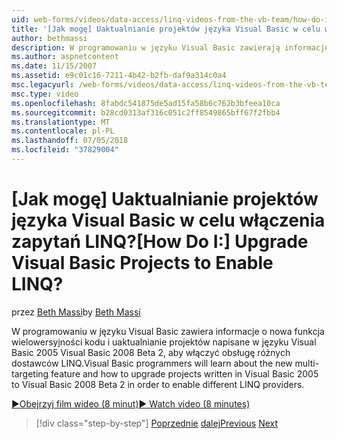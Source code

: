 ```yaml
---
uid: web-forms/videos/data-access/linq-videos-from-the-vb-team/how-do-i-upgrade-visual-basic-projects-to-enable-linq
title: '[Jak mogę] Uaktualnianie projektów języka Visual Basic w celu włączenia zapytań LINQ? | Microsoft Docs'
author: bethmassi
description: W programowaniu w języku Visual Basic zawierają informacje na temat nowa funkcja wielowersyjności kodu i uaktualnianie projektów napisane w języku Visual Basic 2005 do programu Visual Basic 2008 Beta...
ms.author: aspnetcontent
ms.date: 11/15/2007
ms.assetid: e9c01c16-7211-4b42-b2fb-daf9a314c0a4
msc.legacyurl: /web-forms/videos/data-access/linq-videos-from-the-vb-team/how-do-i-upgrade-visual-basic-projects-to-enable-linq
msc.type: video
ms.openlocfilehash: 8fabdc541875de5ad15fa58b6c762b3bfeea10ca
ms.sourcegitcommit: b28cd0313af316c051c2ff8549865bff67f2fbb4
ms.translationtype: MT
ms.contentlocale: pl-PL
ms.lasthandoff: 07/05/2018
ms.locfileid: "37829004"
---
```

<a name="how-do-i-upgrade-visual-basic-projects-to-enable-linq"></a><span data-ttu-id="8c64e-104">[Jak mogę] Uaktualnianie projektów języka Visual Basic w celu włączenia zapytań LINQ?</span><span class="sxs-lookup"><span data-stu-id="8c64e-104">[How Do I:] Upgrade Visual Basic Projects to Enable LINQ?</span></span>
====================
<span data-ttu-id="8c64e-105">przez [Beth Massi](https://github.com/bethmassi)</span><span class="sxs-lookup"><span data-stu-id="8c64e-105">by [Beth Massi](https://github.com/bethmassi)</span></span>

<span data-ttu-id="8c64e-106">W programowaniu w języku Visual Basic zawiera informacje o nowa funkcja wielowersyjności kodu i uaktualnianie projektów napisane w języku Visual Basic 2005 Visual Basic 2008 Beta 2, aby włączyć obsługę różnych dostawców LINQ.</span><span class="sxs-lookup"><span data-stu-id="8c64e-106">Visual Basic programmers will learn about the new multi-targeting feature and how to upgrade projects written in Visual Basic 2005 to Visual Basic 2008 Beta 2 in order to enable different LINQ providers.</span></span>

[<span data-ttu-id="8c64e-107">&#9654;Obejrzyj film wideo (8 minut)</span><span class="sxs-lookup"><span data-stu-id="8c64e-107">&#9654; Watch video (8 minutes)</span></span>](https://channel9.msdn.com/Blogs/ASP-NET-Site-Videos/how-do-i-upgrade-visual-basic-projects-to-enable-linq)

> [!div class="step-by-step"]
> <span data-ttu-id="8c64e-108">[Poprzednie](how-do-i-perform-group-and-aggregate-queries.md)
> [dalej](how-do-i-get-started-with-linq-to-xml.md)</span><span class="sxs-lookup"><span data-stu-id="8c64e-108">[Previous](how-do-i-perform-group-and-aggregate-queries.md)
[Next](how-do-i-get-started-with-linq-to-xml.md)</span></span>
